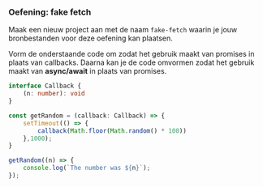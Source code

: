 ### Oefening: fake fetch

Maak een nieuw project aan met de naam `fake-fetch` waarin je jouw bronbestanden voor deze oefening kan plaatsen.

Vorm de onderstaande code om zodat het gebruik maakt van promises in plaats van callbacks. Daarna kan je de code omvormen zodat het gebruik maakt van **async/await** in plaats van promises.

```typescript
interface Callback {
    (n: number): void
}

const getRandom = (callback: Callback) => {
    setTimeout(() => {
        callback(Math.floor(Math.random() * 100))
    },1000);
}

getRandom((n) => {
    console.log(`The number was ${n}`);
});
```